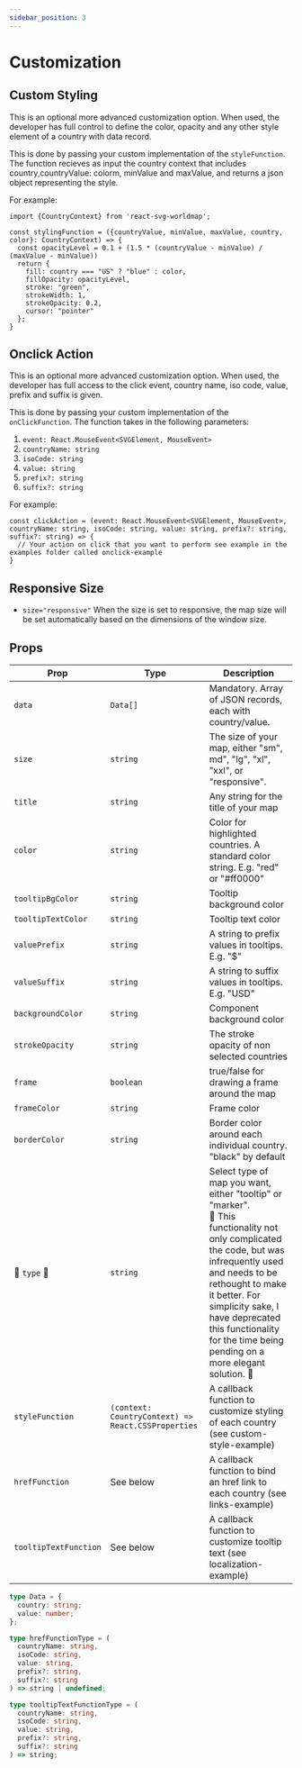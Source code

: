 ```yaml
---
sidebar_position: 3
---
```


# Customization

## Custom Styling

This is an optional more advanced customization option. When used, the developer has full control to define the color, opacity and any other style element of a country with data record. 

This is done by passing your custom implementation of the `styleFunction`. The function recieves as input the country context that includes country,countryValue: colorm, minValue and maxValue, and returns a json object representing the style. 

For example: 

~~~tsx
import {CountryContext} from 'react-svg-worldmap';

const stylingFunction = ({countryValue, minValue, maxValue, country, color}: CountryContext) => {
  const opacityLevel = 0.1 + (1.5 * (countryValue - minValue) / (maxValue - minValue))
  return {
    fill: country === "US" ? "blue" : color, 
    fillOpacity: opacityLevel, 
    stroke: "green", 
    strokeWidth: 1, 
    strokeOpacity: 0.2, 
    cursor: "pointer" 
  };
}
~~~

## Onclick Action

This is an optional more advanced customization option. When used, the developer has full access to the click event, country name, iso code, value, prefix and suffix is given. 

This is done by passing your custom implementation of the `onClickFunction`. The function takes in the following parameters:

1. `event: React.MouseEvent<SVGElement, MouseEvent>`
2. `countryName: string`
3. `isoCode: string`
4. `value: string`
5. `prefix?: string`
6. `suffix?: string`

For example: 

~~~tsx
const clickAction = (event: React.MouseEvent<SVGElement, MouseEvent>, countryName: string, isoCode: string, value: string, prefix?: string, suffix?: string) => {
  // Your action on click that you want to perform see example in the examples folder called onclick-example
}
~~~

## Responsive Size

* `size="responsive"` When the size is set to responsive, the map size will be set automatically based on the dimensions of the window size. 

## Props

<small>

| Prop                | Type    | Description |
| ------------------- | ------- | ----------- |
| `data`              | `Data[]`  | Mandatory. Array of JSON records, each with country/value. |
| `size`              | `string`  | The size of your map, either "sm", md", "lg", "xl", "xxl", or "responsive". |
| `title`             | `string`  | Any string for the title of your map |
| `color`             | `string`  | Color for highlighted countries. A standard color string. E.g. "red" or "#ff0000" |
| `tooltipBgColor`    | `string`  | Tooltip background color |
| `tooltipTextColor`  | `string`  | Tooltip text color |
| `valuePrefix`       | `string`  | A string to prefix values in tooltips. E.g. "$" |
| `valueSuffix`       | `string`  | A string to suffix values in tooltips. E.g. "USD" |
| `backgroundColor`   | `string`  | Component background color |
| `strokeOpacity`     | `string`  | The stroke opacity of non selected countries |
| `frame`             | `boolean` | true/false for drawing a frame around the map |
| `frameColor`        | `string`  | Frame color |
| `borderColor`       | `string`  | Border color around each individual country. "black" by default |
| :construction: `type` :construction:              | `string`  | Select type of map you want, either "tooltip" or "marker". <br />:memo: This functionality not only complicated the code, but was infrequently used and needs to be rethought to make it better. For simplicity sake, I have deprecated this functionality for the time being pending on a more elegant solution. :memo: |
| `styleFunction`     | `(context: CountryContext) => React.CSSProperties`  | A callback function to customize styling of each country (see custom-style-example) |
| `hrefFunction`      | See below | A callback function to bind an href link to each country (see links-example) |
| `tooltipTextFunction` | See below | A callback function to customize tooltip text (see localization-example) |

</small>


```ts
type Data = {
  country: string;
  value: number;
};

type hrefFunctionType = (
  countryName: string,
  isoCode: string,
  value: string,
  prefix?: string,
  suffix?: string
) => string | undefined;

type tooltipTextFunctionType = (
  countryName: string,
  isoCode: string,
  value: string,
  prefix?: string,
  suffix?: string
) => string;
```
